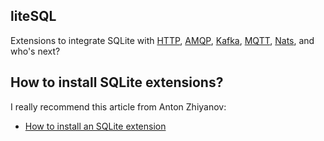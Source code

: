 ## liteSQL


Extensions to integrate SQLite with [HTTP](https://github.com/litesql/httpcache), [AMQP](https://github.com/litesql/amqp), [Kafka](https://github.com/litesql/kafka), [MQTT](https://github.com/litesql/mqtt), [Nats](https://github.com/litesql/nats), and who's next?

## How to install SQLite extensions?

I really recommend this article from Anton Zhiyanov:

- [How to install an SQLite extension](https://antonz.org/install-sqlite-extension/)

